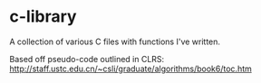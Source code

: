# c-library
A collection of various C files with functions I've written.

Based off pseudo-code outlined in CLRS: http://staff.ustc.edu.cn/~csli/graduate/algorithms/book6/toc.htm

